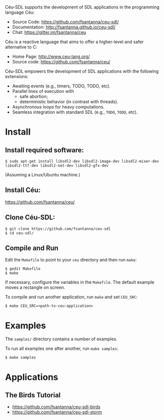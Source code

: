 Céu-SDL supports the development of SDL applications in the programming
language Céu:

- Source Code:   https://github.com/fsantanna/ceu-sdl/
- Documentation: http://fsantanna.github.io/ceu-sdl/
- Chat:          https://gitter.im/fsantanna/ceu

<!--
[SDL](http://www.libsdl.org/) provides basic input & output functionality
(e.g., timers, keyboard, mouse, display) and works in typical platforms (e.g.,
Windows, Mac, Linux, Android).
-->

Céu is a reactive language that aims to offer a higher-level and safer
alternative to C:

- Home Page:   http://www.ceu-lang.org/
- Source code: https://github.com/fsantanna/ceu/

Céu-SDL empowers the development of SDL applications with the following
extensions:

- Awaiting events (e.g., timers, TODO, TODO, etc).
- Parallel lines of execution with
    - safe abortion;
    - deterministic behavior (in contrast with threads).
- Asynchronous loops for heavy computations.
- Seamless integration with standard SDL (e.g., `TODO`, `TODO`, etc).

Install
=======

## Install required software:

```
$ sudo apt-get install libsdl2-dev libsdl2-image-dev libsdl2-mixer-dev libsdl2-ttf-dev libsdl2-net-dev libsdl2-gfx-dev
```

(Assuming a Linux/Ubuntu machine.)

## Install Céu:

https://github.com/fsantanna/ceu/

## Clone Céu-SDL:

```
$ git clone https://github.com/fsantanna/ceu-sdl
$ cd ceu-sdl/
```

## Compile and Run

Edit the `Makefile` to point to your `ceu` directory and then run `make`:

```
$ gedit Makefile
$ make
```

If necessary, configure the variables in the `Makefile`.
The default example moves a rectangle on screen.

To compile and run another application, run `make` and set `CEU_SRC`:

```
$ make CEU_SRC=<path-to-ceu-application>
```

Examples
========

The `samples/` directory contains a number of examples.

To run all examples one after another, run `make samples`:

```
$ make samples
```

Applications
============

The Birds Tutorial
------------------

* https://github.com/fsantanna/ceu-sdl-birds
* https://github.com/fsantanna/ceu-sdl-storm
